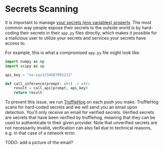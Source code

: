 # Secrets Scanning

It is important to manage [your secrets (env variables) properly](./spaces-overview#managing-secrets). The most common way people expose their secrets to the outside world is by hard-coding their secrets in their `app.py` files directly, which makes it possible for a malicious user to utilize your secrets and services your secrets have access to.

For example, this is what a compromised `app.py` file might look like:

```py
import numpy as np
import scipy as sp

api_key = "sw-xyz1234567891213"

def call_inference(prompt: str) -> str:
    result = call_api(prompt, api_key)
    return result
```

To prevent this issue, we run [TruffleHog](https://trufflesecurity.com/trufflehog) on each push you make. TruffleHog scans for hard-coded secrets and we will send you an email upon detection. You'll only receive an email for verified secrets. Verified secrets are secrets that have been verified by trufflehog, meaning that they can be used to authenticate to their given provider. Note that unverified secrets are not necessarily invalid, verification can also fail due to technical reasons, e.g. in that case of a network error.

TODO: add a picture of the email?
